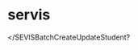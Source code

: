 # servis

<SEVISBatchCreateUpdateStudent userID="test" xmlns:common="http://www.ice.gov/xmlschema/sevisbatch/Common" xmlns:table="http://www.ice.gov/xmlschema/sevisbatch/Table" 
  xmlns:xsi="http://www.w3.org/2001/XMLSchema-instance" xsi:noNamespaceSchemaLocation="https://egov.ice.gov/sevis/xmlschema/Create-UpdateStudent.xsd">
</SEVISBatchCreateUpdateStudent?
